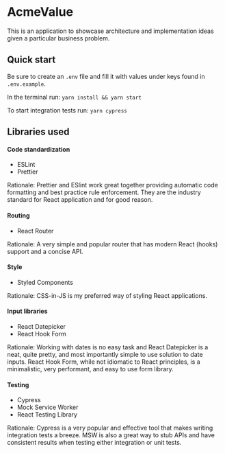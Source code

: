 # AcmeValue

This is an application to showcase architecture and implementation ideas given a particular business problem.

## Quick start

Be sure to create an `.env` file and fill it with values under keys found in `.env.example`.

In the terminal run:
`yarn install && yarn start`

To start integration tests run:
`yarn cypress`

## Libraries used
#### Code standardization 
* ESLint
* Prettier

Rationale: Prettier and ESlint work great together providing automatic code formatting and best practice rule enforcement.
They are the industry standard for React application and for good reason.

#### Routing
* React Router

Rationale: A very simple and popular router that has modern React (hooks) support and a concise API.

#### Style
* Styled Components

Rationale: CSS-in-JS is my preferred way of styling React applications.

#### Input libraries
* React Datepicker
* React Hook Form

Rationale: Working with dates is no easy task and React Datepicker is a neat, quite pretty, and most importantly simple to use solution to date inputs.
React Hook Form, while not idiomatic to React principles, is a minimalistic, very performant, and easy to use form library.

#### Testing
* Cypress
* Mock Service Worker
* React Testing Library

Rationale: Cypress is a very popular and effective tool that makes writing integration tests a breeze. MSW is also a great way to stub APIs
and have consistent results when testing either integration or unit tests.
